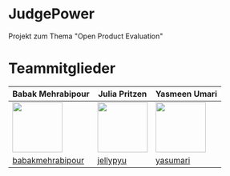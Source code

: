 # JudgePower
Projekt zum Thema "Open Product Evaluation"




# Teammitglieder

**Babak Mehrabipour** | **Julia Pritzen** | **Yasmeen Umari**
------------- | ------------- | -------------
<img src="https://avatars2.githubusercontent.com/u/45423301?s=460&v=4" width="100px"> | <img src="https://avatars3.githubusercontent.com/u/45239595?s=460&v=4" width="100px"> | <img src="https://avatars0.githubusercontent.com/u/39134936?s=460&v=4" width="100px">
[babakmehrabipour](https://github.com/babakmehrabipour) | [jellypyu](https://github.com/jellypyu) | [yasumari](https://github.com/yasumari) 
